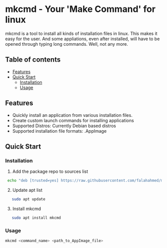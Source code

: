 # mkcmd - Your 'Make Command' for linux

  mkcmd is a tool to install all kinds of installation files in linux. This makes it easy for the user. And some appliations, even after installed, will have to be opened through typing long commands. Well, not any more.

## Table of contents
- [Features](#features)
- [Quick Start](#quickstart)
  - [Installation](#installation)
  - [Usage](#usage)

<a name="features" href="#"></a>
## Features
- Quickly install an application from various installation files.
- Create custom launch commands for installing applications
- Supported Distros: Currently Debian based distros
- Supported installation file formats: .AppImage

<a name="quickstart" href="#"></a>
## Quick Start

<a name="installation" href="#"></a>
### Installation

1. Add the package repo to sources list
  ```bash
   echo "deb [trusted=yes] https://raw.githubusercontent.com/falahahmed/mkcmd/main/apt-repo ./" | sudo tee /etc/apt/sources.list.d/mkcmd.list
   ```
2. Update apt list
```bash
   sudo apt update
   ```
3. Install mkcmd
```bash
   sudo apt install mkcmd
   ```

<a name="usage" href="#"></a>
### Usage
```bash
mkcmd <command_name> <path_to_AppImage_file>
```
